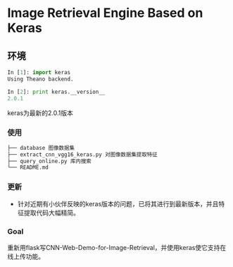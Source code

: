 # Image Retrieval Engine Based on Keras

## 环境

```python
In [1]: import keras
Using Theano backend.

In [2]: print keras.__version__
2.0.1
```

keras为最新的2.0.1版本

### 使用

```sh
├── database 图像数据集
├── extract_cnn_vgg16_keras.py 对图像数据集提取特征
├── query_online.py 库内搜索
└── README.md
```

### 更新

- 针对近期有小伙伴反映的keras版本的问题，已将其进行到最新版本，并且特征提取代码大幅精简。

### Goal
重新用flask写CNN-Web-Demo-for-Image-Retrieval，并使用keras使它支持在线上传功能。
